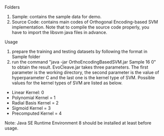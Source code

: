 Folders
1. Sample: contains the sample data for demo.
2. Source Code: contains main codes of Orthogonal Encoding-based SVM implementation. Note that to compile the source code properly, you have to import the libsvm java files in advance.


Usage
1. prepare the training and testing datasets by following the format in Sample folder
2. run the command "java -jar OrthoEncodingBasedSVM.jar Sample 16 0" to obtain the result. EvoCleave.jar takes three parameters. The first parameter is the working directory, the second parameter is the value of hyperparameter C and the last one is the kernel type of SVM. Possible values for the kernel types of SVM are listed as below.

* Linear Kernel: 0
* Polynomial Kernel = 1
* Radial Basis Kernel = 2
* Sigmoid Kernel = 3
* Precomputed Kernel = 4
	
Note: Java SE Runtime Environment 8 should be installed at least before usage.